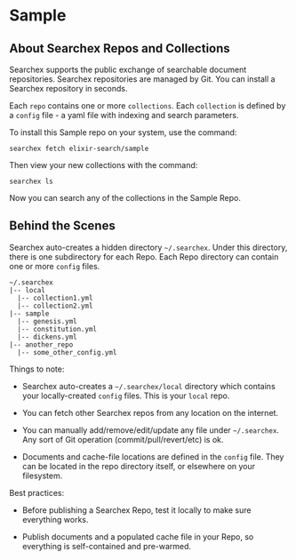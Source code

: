 # Sample 

## About Searchex Repos and Collections

Searchex supports the public exchange of searchable document repositories.
Searchex repositories are managed by Git.  You can install a Searchex
repository in seconds.

Each `repo` contains one or more `collections`.  Each `collection` is defined
by a `config` file - a yaml file with indexing and search parameters.

To install this Sample repo on your system, use the command:

    searchex fetch elixir-search/sample

Then view your new collections with the command:

    searchex ls

Now you can search any of the collections in the Sample Repo.

## Behind the Scenes

Searchex auto-creates a hidden directory `~/.searchex`.  Under this directory,
there is one subdirectory for each Repo.  Each Repo directory can contain one
or more `config` files.

    ~/.searchex
    |-- local
      |-- collection1.yml
      |-- collection2.yml
    |-- sample
      |-- genesis.yml
      |-- constitution.yml
      |-- dickens.yml
    |-- another_repo
      |-- some_other_config.yml

Things to note:

- Searchex auto-creates a `~/.searchex/local` directory which contains your
  locally-created `config` files. This is your `local` repo.

- You can fetch other Searchex repos from any location on the internet.

- You can manually add/remove/edit/update any file under `~/.searchex`.
  Any sort of Git operation (commit/pull/revert/etc) is ok.  

- Documents and cache-file locations are defined in the `config` file.  They
  can be located in the repo directory itself, or elsewhere on your filesystem.

Best practices:

- Before publishing a Searchex Repo, test it locally to make sure everything works.

- Publish documents and a populated cache file in your Repo, so everything is
  self-contained and pre-warmed.
